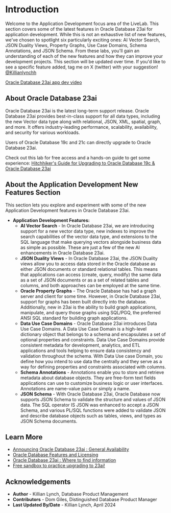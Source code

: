 # Introduction

Welcome to the Application Development focus area of the LiveLab. This section covers some of the latest features in Oracle Database 23ai for application development. While this is not an exhaustive list of new features, we've chosen to spotlight six particularly exciting ones: AI Vector Search, JSON Duality Views, Property Graphs, Use Case Domains, Schema Annotations, and JSON Schema. From these labs, you'll gain an understanding of each of the new features and how they can improve your development projects. This section will be updated over time. If you'd like to see a specific feature added, tag me on X (twitter) with your suggestion! [@Killianlynchh](https://twitter.com/Killianlynchh)

[Oracle Database 23ai app dev video](youtube:ksVgnhbxj9w)

## About Oracle Database 23ai

Oracle Database 23ai is the latest long-term support release. Oracle Database 23ai provides best-in-class support for all data types, including the new Vector data type along with relational, JSON, XML, spatial, graph, and more. It offers industry-leading performance, scalability, availability, and security for various workloads.

Users of Oracle Database 19c and 21c can directly upgrade to Oracle Database 23ai.

Check out this lab for free access and a hands-on guide to get some experience:
[Hitchhiker's Guide for Upgrading to Oracle Database 19c & Oracle Database 23ai](https://livelabs.oracle.com/pls/apex/dbpm/r/livelabs/view-workshop?wid=3943)

## About the Application Development New Features Section

This section lets you explore and experiment with some of the new Application Development features in Oracle Database 23ai.

* **Application Development Features:**
    - **AI Vector Search** - In Oracle Database 23ai, we are introducing support for a new vector data type, new indexes to improve the search capabilities of the vector data type, and extensions to the SQL language that make querying vectors alongside business data as simple as possible. These are just a few of the new AI enhancements in Oracle Database 23ai.
    - **JSON Duality Views** - In Oracle Database 23ai, the JSON Duality views allow you to access data stored in the Oracle database as either JSON documents or standard relational tables. This means that applications can access (create, query, modify) the same data as a set of JSON documents or as a set of related tables and columns, and both approaches can be employed at the same time.
    - **Oracle Property Graphs** - The Oracle Database has had a graph server and client for some time. However, in Oracle Database 23ai, support for graphs has been built directly into the database. Additionally, new in 23ai is the ability to build graph applications, manipulate, and query those graphs using SQL/PGQ, the preferred ANSI SQL standard for building graph applications.
    - **Data Use Case Domains** - Oracle Database 23ai introduces Data Use Case Domains. A Data Use Case Domain is a high-level dictionary object that belongs to a schema and encapsulates a set of optional properties and constraints. Data Use Case Domains provide consistent metadata for development, analytics, and ETL applications and tools helping to ensure data consistency and validation throughout the schema. With Data Use case Domain, you define how you intend to use data the centrally and they serve as a way for defining properties and constraints associated with columns. 
    - **Schema Annotations** - Annotations enable you to store and retrieve metadata about database objects. They are free-form text fields applications can use to customize business logic or user interfaces. Annotations are name-value pairs or simply a name.
    - **JSON Schema** - With Oracle Database 23ai, Oracle Database now supports JSON Schema to validate the structure and values of JSON data. The SQL operator IS JSON was enhanced to accept a JSON Schema, and various PL/SQL functions were added to validate JSON and describe database objects such as tables, views, and types as JSON Schema documents.

## Learn More

* [Announcing Oracle Database 23ai : General Availability](https://blogs.oracle.com/database/post/oracle-23ai-now-generally-available) 
* [Oracle Database Features and Licensing](https://apex.oracle.com/database-features/)
* [Oracle Database 23ai : Where to find information](https://blogs.oracle.com/database/post/oracle-database-23ai-where-to-find-more-information)
* [Free sandbox to practice upgrading to 23ai!](https://livelabs.oracle.com/pls/apex/dbpm/r/livelabs/view-workshop?wid=3943)


## Acknowledgements
* **Author** - Killian Lynch, Database Product Management
* **Contributors** - Dom Giles, Distinguished Database Product Manager
* **Last Updated By/Date** - Killian Lynch, April 2024

